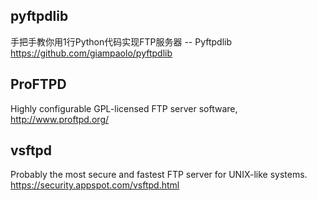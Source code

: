 


## pyftpdlib
手把手教你用1行Python代码实现FTP服务器 -- Pyftpdlib  
<https://github.com/giampaolo/pyftpdlib>

## ProFTPD
Highly configurable GPL-licensed FTP server software,  
<http://www.proftpd.org/>

## vsftpd
Probably the most secure and fastest FTP server for UNIX-like systems.  
<https://security.appspot.com/vsftpd.html>
